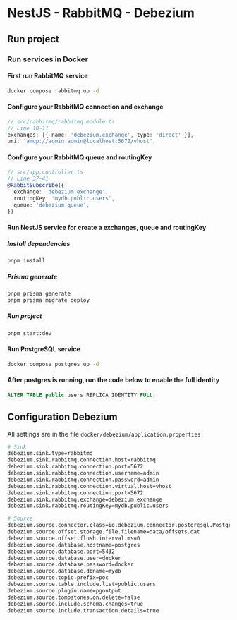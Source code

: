 # NestJS - RabbitMQ - Debezium

## Run project

### Run services in Docker
#### First run RabbitMQ service
```bash
docker compose rabbitmq up -d
```
#### Configure your RabbitMQ connection and exchange
```ts
// src/rabbitmq/rabbitmq.module.ts
// Line 10~11
exchanges: [{ name: 'debezium.exchange', type: 'direct' }],
uri: 'amqp://admin:admin@localhost:5672/vhost',
```

#### Configure your RabbitMQ queue and routingKey
```ts
// src/app.controller.ts
// Line 37~41
@RabbitSubscribe({
  exchange: 'debezium.exchange',
  routingKey: 'mydb.public.users',
  queue: 'debezium.queue',
})
```

#### Run NestJS service for create a exchanges, queue and routingKey
##### Install dependencies
```bash
pnpm install
```
##### Prisma generate
```bash
pnpm prisma generate
pnpm prisma migrate deploy
```

##### Run project
```bash
pnpm start:dev
```

#### Run PostgreSQL service
```bash
docker compose postgres up -d
```

#### After postgres is running, run the code below to enable the full identity
```sql
ALTER TABLE public.users REPLICA IDENTITY FULL;
```

## Configuration Debezium
All settings are in the file `docker/debezium/application.properties`

```bash
# Sink
debezium.sink.type=rabbitmq
debezium.sink.rabbitmq.connection.host=rabbitmq
debezium.sink.rabbitmq.connection.port=5672
debezium.sink.rabbitmq.connection.username=admin
debezium.sink.rabbitmq.connection.password=admin
debezium.sink.rabbitmq.connection.virtual.host=vhost
debezium.sink.rabbitmq.connection.port=5672
debezium.sink.rabbitmq.exchange=debezium.exchange
debezium.sink.rabbitmq.routingKey=mydb.public.users

# Source
debezium.source.connector.class=io.debezium.connector.postgresql.PostgresConnector
debezium.source.offset.storage.file.filename=data/offsets.dat
debezium.source.offset.flush.interval.ms=0
debezium.source.database.hostname=postgres
debezium.source.database.port=5432
debezium.source.database.user=docker
debezium.source.database.password=docker
debezium.source.database.dbname=mydb
debezium.source.topic.prefix=poc
debezium.source.table.include.list=public.users
debezium.source.plugin.name=pgoutput
debezium.source.tombstones.on.delete=false
debezium.source.include.schema.changes=true
debezium.source.include.transaction.details=true

```
